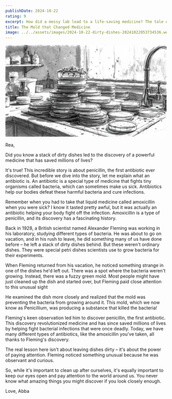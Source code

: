 ```yaml
---
publishDate: 2024-10-22
rating: 9
excerpt: How did a messy lab lead to a life-saving medicine? The tale of penicillin begins with a scientist's dirty dishes.
title: The Mold that Changed Medicine
image: ../../assets/images/2024-10-22-dirty-dishes-20241022053734536.webp
---
```


![center|500](../../assets/images/2024-10-22-dirty-dishes-20241022053734536.webp)


Rea,

Did you know a stack of dirty dishes led to the discovery of a powerful medicine that has saved millions of lives?

It's true! This incredible story is about penicillin, the first antibiotic ever discovered. But before we dive into the story, let me explain what an antibiotic is. An antibiotic is a special type of medicine that fights tiny organisms called bacteria, which can sometimes make us sick. Antibiotics help our bodies defeat these harmful bacteria and cure infections.

Remember when you had to take that liquid medicine called amoxicillin when you were sick? I know it tasted pretty awful, but it was actually an antibiotic helping your body fight off the infection. Amoxicillin is a type of penicillin, and its discovery has a fascinating history.

Back in 1928, a British scientist named Alexander Fleming was working in his laboratory, studying different types of bacteria. He was about to go on vacation, and in his rush to leave, he did something many of us have done before – he left a stack of dirty dishes behind. But these weren't ordinary dishes. They were special petri dishes scientists use to grow bacteria for their experiments.

When Fleming returned from his vacation, he noticed something strange in one of the dishes he'd left out. There was a spot where the bacteria weren't growing. Instead, there was a fuzzy green mold. Most people might have just cleaned up the dish and started over, but Fleming paid close attention to this unusual sight

He examined the dish more closely and realized that the mold was preventing the bacteria from growing around it. This mold, which we now know as Penicillium, was producing a substance that killed the bacteria!

Fleming's keen observation led him to discover penicillin, the first antibiotic. This discovery revolutionized medicine and has since saved millions of lives by helping fight bacterial infections that were once deadly. Today, we have many different types of antibiotics, like the amoxicillin you've taken, all thanks to Fleming's discovery.

The real lesson here isn't about leaving dishes dirty – it's about the power of paying attention. Fleming noticed something unusual because he was observant and curious.

So, while it's important to clean up after ourselves, it's equally important to keep our eyes open and pay attention to the world around us. You never know what amazing things you might discover if you look closely enough.

Love,
Abba